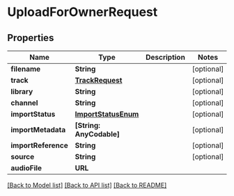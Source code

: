 # UploadForOwnerRequest

## Properties
Name | Type | Description | Notes
------------ | ------------- | ------------- | -------------
**filename** | **String** |  | [optional] 
**track** | [**TrackRequest**](TrackRequest.md) |  | [optional] 
**library** | **String** |  | [optional] 
**channel** | **String** |  | [optional] 
**importStatus** | [**ImportStatusEnum**](ImportStatusEnum.md) |  | [optional] 
**importMetadata** | **[String: AnyCodable]** |  | [optional] 
**importReference** | **String** |  | [optional] 
**source** | **String** |  | [optional] 
**audioFile** | **URL** |  | 

[[Back to Model list]](../README.md#documentation-for-models) [[Back to API list]](../README.md#documentation-for-api-endpoints) [[Back to README]](../README.md)


